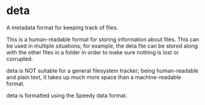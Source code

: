 # deta
A metadata format for keeping track of files.

This is a human-readable format for storing information about files. This can be used in multiple situations; for example, the deta file can be stored along with the other files in a folder in order to make sure nothing is lost or corrupted.

deta is NOT suitable for a general filesystem tracker; being human-readable and plain text, it takes up much more space than a machine-readable format.

deta is formatted using the Speedy data format.
